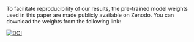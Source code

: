 To facilitate reproducibility of our results, the pre-trained model weights used in this paper are made publicly available on Zenodo. You can download the weights from the following link:

[![DOI](https://doi.org/10.5281/zenodo.14034030)](https://doi.org/10.5281/zenodo.14034030)

